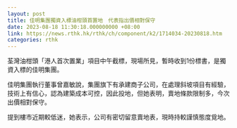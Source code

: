 ```yaml
---
layout: post
title: 佳明集團獨資入標油柑頭首置地　代表指出價相對保守
date: 2023-08-18 11:30:18.000000000 +08:00
link: https://news.rthk.hk/rthk/ch/component/k2/1714034-20230818.htm
categories: rthk
---
```


荃灣油柑頭「港人首次置業」項目中午截標，現場所見，暫時收到1份標書，是獨資入標的佳明集團。

佳明集團執行董事曾嘉敏說，集團旗下有承建商子公司，在處理斜坡項目有經驗，技術上有信心，認為建築成本可控，因此投地，但她表明，賣地條款限制多，今次出價相對保守。

提到樓市近期較低迷，她表示，公司有密切留意賣地表，現時持較謹慎態度覓地。

